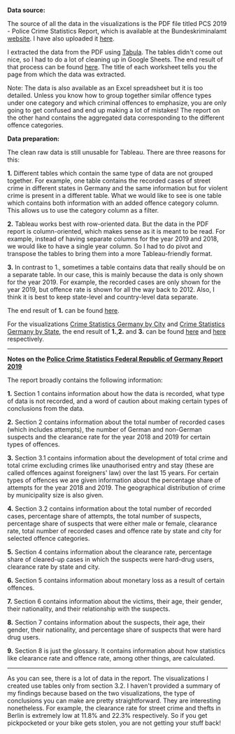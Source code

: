 

**Data source:**

The source of all the data in the visualizations is the PDF file titled PCS 2019 - Police Crime Statistics Report, which is available at the Bundeskriminalamt [website](http://www.bka.de/EN). I have also uploaded it [here](https://github.com/parbasu/tableau/blob/main/crime_germany/pks2019_englisch.pdf).

I extracted the data from the PDF using [Tabula](https://tabula.technology/). The tables didn't come out nice, so I had to do a lot of cleaning up in Google Sheets. The end result of that process can be found [here](https://github.com/parbasu/tableau/blob/main/crime_germany/pcs2019_clean_raw_data.xlsx). The title of each worksheet tells you the page from which the data was extracted.

Note: The data is also available as an Excel spreadsheet but it is too detailed. Unless you know how to group together similar offence types under one category and which criminal offences to emphasize, you are only going to get confused and end up making a lot of mistakes! The report on the other hand contains the aggregated data corresponding to the different offence categories.

**Data preparation:**

The clean raw data is still unusable for Tableau. There are three reasons for this:

**1.** Different tables which contain the same type of data are not grouped together. For example, one table contains the recorded cases of street crime in different states in Germany and the same information but for violent crime is present in a different table. What we would like to see is one table which contains both information with an added offence category column. This allows us to use the category column as a filter.

**2.** Tableau works best with row-oriented data. But the data in the PDF report is column-oriented, which makes sense as it is meant to be read. For example, instead of having separate columns for the year 2019 and 2018, we would like to have a single year column. So I had to do pivot and transpose the tables to bring them into a more Tableau-friendly format.

**3.** In contrast to 1., sometimes a table contains data that really should be on a separate table. In our case, this is mainly because the data is only shown for the year 2019. For example, the recorded cases are only shown for the year 2019, but offence rate is shown for all the way back to 2012. Also, I think it is best to keep state-level and country-level data separate. 

The end result of **1.** can be found [here](https://github.com/parbasu/tableau/blob/main/crime_germany/pcs.xlsx).

For the visualizations [Crime Statistics Germany by City](https://public.tableau.com/views/CrimeStatisticsGermanybyCity/crimestatsgermanycity?:language=en-GB&:display_count=y&:origin=viz_share_link) and [Crime Statistics Germany by State](https://public.tableau.com/views/CrimeStatisticsGermanybyState/crimestatsstategermany?:language=en-GB&:display_count=y&:origin=viz_share_link), the end result of **1.**,**2.** and **3.** can be found [here](https://github.com/parbasu/tableau/blob/main/crime_germany/crime_stats_germany_city.xlsx) and [here](https://github.com/parbasu/tableau/blob/main/crime_germany/crime_stats_germany_state.xlsx) respectively.

---

**Notes on the [Police Crime Statistics Federal Republic of Germany Report 2019](https://github.com/parbasu/tableau/blob/main/crime_germany/pks2019_englisch.pdf)**

The report broadly contains the following information: 

**1.** Section 1 contains information about how the data is recorded, what type of data is not recorded, and a word of caution about making certain types of conclusions from the data.

**2.** Section 2 contains information about the total number of recorded cases (which includes attempts), the number of German and non-German suspects and the clearance rate for the year 2018 and 2019 for certain types of offences.

**3.** Section 3.1 contains information about the development of total crime and total crime excluding crimes like unauthorised entry and stay (these are called offences against foreigners' law) over the last 15 years. For certain types of offences we are given information about the percentage share of attempts for the year 2018 and 2019. The geographical distribution of crime by municipality size is also given.

**4.** Section 3.2 contains information about the total number of recorded cases, percentage share of attempts, the total number of suspects, percentage share of suspects that were either male or female, clearance rate, total number of recorded cases and offence rate by state and city for selected offence categories.

**5.** Section 4 contains information about the clearance rate, percentage share of cleared-up cases in which the suspects were  hard-drug users, clearance rate by state and city. 

**6.** Section 5 contains information about monetary loss as a result of certain offences.

**7.** Section 6 contains information about the victims, their age, their gender, their nationality, and their relationship with the suspects.

**8.** Section 7 contains information about the suspects, their age, their gender, their nationality, and percentage share of suspects that were hard drug users.

**9.** Section 8 is just the glossary. It contains information about how statistics like clearance rate and offence rate, among other things, are calculated.

---

As you can see, there is a lot of data in the report. The visualizations I created use tables only from section 3.2. I haven't provided a summary of my findings because based on the two visualizations, the type of conclusions you can make are pretty straightforward. They are interesting nonetheless. For example, the clearance rate for street crime and thefts in Berlin is extremely low at 11.8% and 22.3% respectively. So if you get pickpocketed or your bike gets stolen, you are not getting your stuff back!
